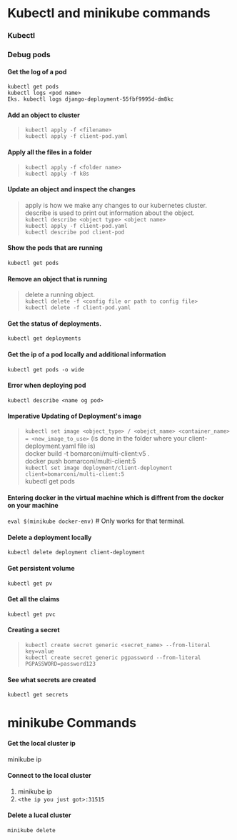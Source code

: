 # Kubectl and minikube commands
### Kubectl
### Debug pods
#### Get the log of a pod
```
kubectl get pods  
kubectl logs <pod name>  
Eks. kubectl logs django-deployment-55fbf9995d-dm8kc  
```  
#### Add an object to  cluster
> ```kubectl apply -f <filename>```  
```kubectl apply -f client-pod.yaml```  
#### Apply all the files in a folder
> ```kubectl apply -f <folder name>```  
```kubectl apply -f k8s```
#### Update an object and inspect the changes
> apply is how we make any changes to our kubernetes cluster.  
> describe is used to print out information about the object.  
> ```kubectl describe <object type> <object name>```  
```kubectl apply -f client-pod.yaml```  
```kubectl describe pod client-pod```  
#### Show the pods that are running
```kubectl get pods```  
#### Remove an object that is running
> delete a running object.  
```kubectl delete -f <config file or path to config file>```  
```kubectl delete -f client-pod.yaml```  
#### Get the status of deployments.  
```kubectl get deployments```  
#### Get the ip of a pod locally and additional information
```kubectl get pods -o wide```  
#### Error when deploying pod
```kubectl describe <name og pod>```
#### Imperative Updating of Deployment's image
> ```kubectl set image <object_type> / <obejct_name> <container_name> = <new_image_to_use>``` (is done in the folder where your client-deployment.yaml file is)  
docker build -t bomarconi/multi-client:v5 .  
docker push bomarconi/multi-client:5  
```kubectl set image deployment/client-deployment client=bomarconi/multi-client:5```  
kubectl get pods  
#### Entering docker in the virtual machine which is diffrent from the docker on your machine
```eval $(minikube docker-env)``` # Only works for that terminal.  
#### Delete a deployment locally
```kubectl delete deployment client-deployment```
#### Get persistent volume  
```kubectl get pv```  
#### Get all the claims
```kubectl get pvc```  
#### Creating a secret
> ```kubectl create secret generic <secret_name> --from-literal key=value```  
```kubectl create secret generic pgpassword --from-literal PGPASSWORD=password123```  
#### See what secrets are created
```kubectl get secrets```  



# minikube Commands
#### Get the local cluster ip
minikube ip  
#### Connect to the local cluster
1. minikube ip  
2. ```<the ip you just got>:31515```  
#### Delete a lucal cluster
```minikube delete```  
